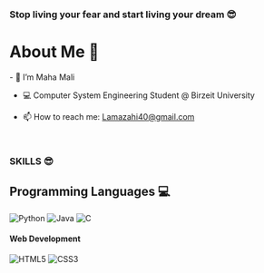 ### Stop living your fear and start living your dream 😎

<h1>About Me 📌</h1>
- 👋 I’m Maha Mali

- 💻 Computer System Engineering Student @ Birzeit University

- 📫 How to reach me: Lamazahi40@gmail.com

<br />
<h3 >SKILLS 😎</h3>
<h2 >Programming Languages 💻</h2>

<p>
  <img src="https://img.shields.io/badge/Python-yellow?logo=python&logoColor=white&color=FFD43B&style=for-the-badge" alt="Python">
  <img src="https://img.shields.io/badge/Java-blue?logo=java&logoColor=white&color=007396&style=for-the-badge" alt="Java">
  <img src="https://img.shields.io/badge/C-red?logo=C&logoColor=white&color=EF5350&style=for-the-badge" alt="C">
</p>

<h4 >Web Development </h4>
<p>
  <img src="https://img.shields.io/badge/HTML5-E34F26?logo=html5&logoColor=white&style=for-the-badge" alt="HTML5">
  <img src="https://img.shields.io/badge/CSS3-1572B6?logo=css3&logoColor=white&style=for-the-badge" alt="CSS3">
</p>

